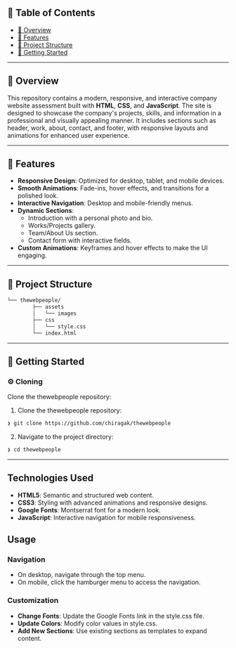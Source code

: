 ## 🔗 Table of Contents

- [📍 Overview](#-overview)
- [👾 Features](#-features)
- [📁 Project Structure](#-project-structure)
- [🚀 Getting Started](#-getting-started)

---

## 📍 Overview

This repository contains a modern, responsive, and interactive company website assessment built with **HTML**, **CSS**, and **JavaScript**. The site is designed to showcase the company's projects, skills, and information in a professional and visually appealing manner. It includes sections such as header, work, about, contact, and footer, with responsive layouts and animations for enhanced user experience.

---

## 👾 Features

- **Responsive Design**: Optimized for desktop, tablet, and mobile devices.
- **Smooth Animations**: Fade-ins, hover effects, and transitions for a polished look.
- **Interactive Navigation**: Desktop and mobile-friendly menus.
- **Dynamic Sections**:
  - Introduction with a personal photo and bio.
  - Works/Projects gallery.
  - Team/About Us section.
  - Contact form with interactive fields.
- **Custom Animations**: Keyframes and hover effects to make the UI engaging.

---

## 📁 Project Structure

```sh
└── thewebpeople/
        ├── assets
        │   └── images
        ├── css
        │   └── style.css
        └── index.html
```

---

## 🚀 Getting Started

### ⚙️ Cloning

Clone the thewebpeople repository:

1. Clone the thewebpeople repository:

```sh
❯ git clone https://github.com/chiragak/thewebpeople
```

2. Navigate to the project directory:

```sh
❯ cd thewebpeople
```

---

## Technologies Used

- **HTML5**: Semantic and structured web content.
- **CSS3**: Styling with advanced animations and responsive designs.
- **Google Fonts**: Montserrat font for a modern look.
- **JavaScript**: Interactive navigation for mobile responsiveness.

## Usage

### Navigation

- On desktop, navigate through the top menu.
- On mobile, click the hamburger menu to access the navigation.

### Customization

- **Change Fonts**: Update the Google Fonts link in the style.css file.
- **Update Colors**: Modify color values in style.css.
- **Add New Sections**: Use existing sections as templates to expand content.
